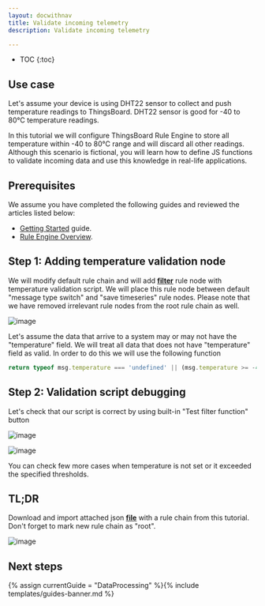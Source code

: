 ```yaml
---
layout: docwithnav
title: Validate incoming telemetry
description: Validate incoming telemetry

---
```


* TOC
{:toc}

## Use case

Let's assume your device is using DHT22 sensor to collect and push temperature readings to ThingsBoard. 
DHT22 sensor is good for -40 to 80°C temperature readings.

In this tutorial we will configure ThingsBoard Rule Engine to store all temperature within -40 to 80°C range and will discard all other readings.
Although this scenario is fictional, you will learn how to define JS functions to validate incoming data and use this knowledge in real-life applications.     

## Prerequisites 

We assume you have completed the following guides and reviewed the articles listed below:

  * [Getting Started](/docs/getting-started-guides/helloworld/) guide.
  * [Rule Engine Overview](/docs/user-guide/rule-engine-2-0/overview/).

## Step 1: Adding temperature validation node

We will modify default rule chain and will add [**filter**](/docs/user-guide/rule-engine-2-0/filter-nodes/#script-filter-node) rule node with temperature validation script. 
We will place this rule node between default "message type switch" and "save timeseries" rule nodes.
Please note that we have removed irrelevant rule nodes from the root rule chain as well.

![image](https://img.thingsboard.io/user-guide/rule-engine-2-0/tutorials/validation/rule-chain.png)

Let's assume the data that arrive to a system may or may not have the "temperature" field. 
We will treat all data that does not have "temperature" field as valid. In order to do this we will use the following function

```javascript
return typeof msg.temperature === 'undefined' || (msg.temperature >= -40 && msg.temperature <= 80);
```

## Step 2: Validation script debugging

Let's check that our script is correct by using built-in "Test filter function" button

![image](https://img.thingsboard.io/user-guide/rule-engine-2-0/tutorials/validation/node-config.png)

![image](https://img.thingsboard.io/user-guide/rule-engine-2-0/tutorials/validation/test-function.png)

You can check few more cases when temperature is not set or it exceeded the specified thresholds.

## TL;DR

Download and import attached json [**file**](/docs/user-guide/resources/validation-rule-chain.json) with a rule chain from this tutorial. Don't forget to mark new rule chain as "root".

![image](https://img.thingsboard.io/user-guide/rule-engine-2-0/tutorials/make-root.png)

 
## Next steps

{% assign currentGuide = "DataProcessing" %}{% include templates/guides-banner.md %}






